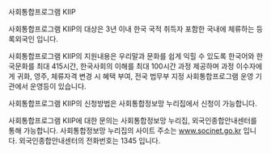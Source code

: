 사회통합프로그램 KIIP

사회통합프로그램 KIIP의 대상은 3년 이내 한국 국적 취득자 포함한 국내에 체류하는 등록외국인 입니다.

사회통합프로그램 KIIP의 지원내용은 우리말과 문화를 쉽게 익힐 수 있도록 한국어와 한국문화를 최대 415시간, 한국사회의 이해를 최대 100시간 과정 제공하며 과정 이수자에게 귀화, 영주, 체류자격 변경 시 혜택 부여, 전국 법무부 지정 사회통합프로그램 운영 기관에서 운영등이 있습니다.

사회통합프로그램 KIIP의 신청방법은 사회통합정보망 누리집에서 신청이 가능합니다.

사회통합프로그램 KIIP에 대한 문의는 사회통합정보망 누리집, 외국인종합안내센터를 통해 가능합니다.
사회통합정보망 누리집의 사이트 주소는 www.socinet.go.kr 입니다.
외국인종합안내센터의 전화번호는 1345 입니다.
